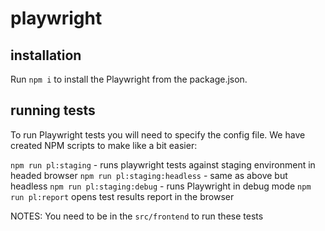 # playwright
## installation
Run `npm i` to install the Playwright from the package.json.

## running tests
To run Playwright tests you will need to specify the config file. We have created NPM scripts to make like a bit easier:

`npm run pl:staging` - runs playwright tests against staging environment in headed browser
`npm run pl:staging:headless` - same as above but headless
`npm run pl:staging:debug` - runs Playwright in debug mode
`npm run pl:report` opens test results report in the browser

NOTES: 
You need to be in the `src/frontend` to run these tests

